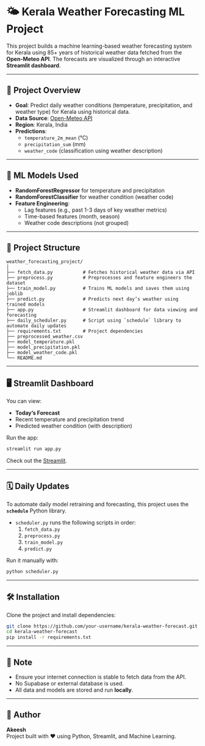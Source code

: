 # 🌤️ Kerala Weather Forecasting ML Project

This project builds a machine learning-based weather forecasting system for Kerala using 85+ years of historical weather data fetched from the **Open-Meteo API**. The forecasts are visualized through an interactive **Streamlit dashboard**.

---

## 🚀 Project Overview

- **Goal**: Predict daily weather conditions (temperature, precipitation, and weather type) for Kerala using historical data.
- **Data Source**: [Open-Meteo API](https://open-meteo.com/)
- **Region**: Kerala, India
- **Predictions**:
  - `temperature_2m_mean` (°C)
  - `precipitation_sum` (mm)
  - `weather_code` (classification using weather description)

---

## 🧠 ML Models Used

- **RandomForestRegressor** for temperature and precipitation
- **RandomForestClassifier** for weather condition (weather code)
- **Feature Engineering**:
  - Lag features (e.g., past 1-3 days of key weather metrics)
  - Time-based features (month, season)
  - Weather code descriptions (not grouped)
  
---

## 📂 Project Structure

```
weather_forecasting_project/
│
├── fetch_data.py           # Fetches historical weather data via API
├── preprocess.py           # Preprocesses and feature engineers the dataset
├── train_model.py          # Trains ML models and saves them using joblib
├── predict.py              # Predicts next day’s weather using trained models
├── app.py                  # Streamlit dashboard for data viewing and forecasting
├── daily_scheduler.py      # Script using `schedule` library to automate daily updates
├── requirements.txt        # Project dependencies
├── preprocessed_weather.csv
├── model_temperature.pkl
├── model_precipitation.pkl
├── model_weather_code.pkl
└── README.md
```

---

## 🖥️ Streamlit Dashboard

You can view:
- **Today’s Forecast**
- Recent temperature and precipitation trend
- Predicted weather condition (with description)

Run the app:

```bash
streamlit run app.py
```
Check out the [Streamlit](https://weather-forecasting-model-2axjjdhdun8zamgnsckff5.streamlit.app/).

---

## 🗓️ Daily Updates

To automate daily model retraining and forecasting, this project uses the **`schedule`** Python library.

- `scheduler.py` runs the following scripts in order:
  1. `fetch_data.py`
  2. `preprocess.py`
  3. `train_model.py`
  4. `predict.py`


Run it manually with:

```bash
python scheduler.py
```

---

## 🛠️ Installation

Clone the project and install dependencies:

```bash
git clone https://github.com/your-username/kerala-weather-forecast.git
cd kerala-weather-forecast
pip install -r requirements.txt
```

---

## 📌 Note

- Ensure your internet connection is stable to fetch data from the API.
- No Supabase or external database is used.
- All data and models are stored and run **locally**.

---

## 🙌 Author

**Akeesh**  
Project built with ❤️ using Python, Streamlit, and Machine Learning.
